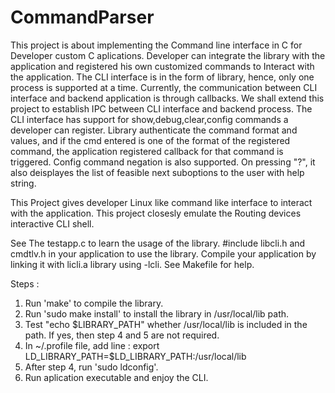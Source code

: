 # CommandParser
This project is about implementing the Command line interface in C for Developer custom C aplications. Developer can integrate the library with the application and registered his own customized commands to Interact with the application. 
The CLI interface is in the form of library, hence, only one process is supported at a time. Currently, the communication between CLI interface and backend application is through callbacks. We shall extend this project to establish IPC between CLI interface and backend process. The CLI interface has support for show,debug,clear,config commands a developer can register. Library authenticate the command format and values,  and if the cmd entered is one of the format of the registered command, the application registered callback for that command is triggered. Config command negation is also supported. On pressing "?", it also deisplayes the list of feasible next suboptions to the user with help string. 

This Project gives developer Linux like command like interface to interact with the application. This project closesly emulate the Routing devices interactive CLI shell.

See The testapp.c to learn the usage of the library.
#include libcli.h and cmdtlv.h in your application to use the library.
Compile your application by linking it with licli.a library using -lcli. See Makefile for help.

Steps :
1. Run 'make' to compile the library.
2. Run 'sudo make install' to install the library in /usr/local/lib path. 
3. Test "echo $LIBRARY_PATH" whether /usr/local/lib is included in the path. If yes, then step 4 and 5 are not required.
4. In ~/.profile file, add line :  export LD_LIBRARY_PATH=$LD_LIBRARY_PATH:/usr/local/lib
5. After step 4, run 'sudo ldconfig'. 
6. Run aplication executable and enjoy the CLI.
